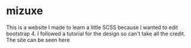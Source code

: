 # mizuxe

This is a website I made to learn a little SCSS because I wanted to edit bootstrap 4. I followed a tutorial for the design so can't take all the credit. 
The site can be seen here 

# 
